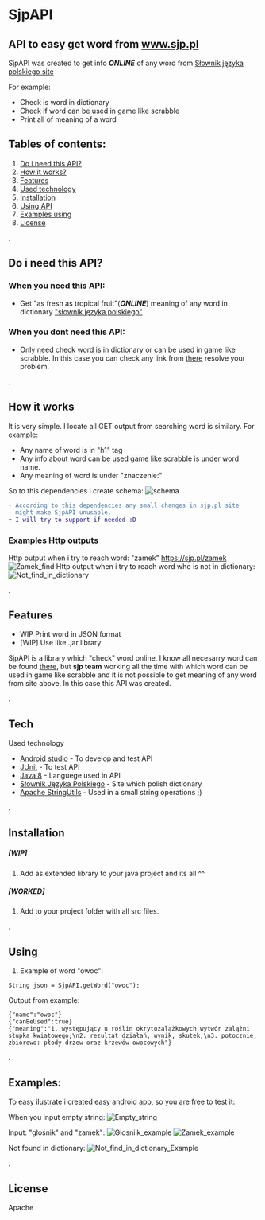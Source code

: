 # SjpAPI
## API to easy get word from www.sjp.pl 

SjpAPI was created to get info ***ONLINE*** of any word from [Słownik języka polskiego site](www.sjp.pl)

For example:
- Check is word in dictionary
- Check if word can be used in game like scrabble
- Print all of meaning of a word
 
## Tables of contents:
1. [ Do i need this API? ](#need)
2. [ How it works? ](#how)
3. [ Features ](#fea)
4. [Used technology](#tech)
5. [ Installation ](#instal)
6. [ Using API ](#using)
7. [ Examples using ](#examples)
8. [ License ](#lic)

<a name="need">.</a>
## Do i need this API?

### When you need this API:
- Get "as fresh as tropical fruit"(***ONLINE***) meaning of any word in dictionary ["słownik języka polskiego"](https://www.sjp.pl) 

### When you dont need this API:
- Only need check word is in dictionary or can be used in game like scrabble.
In this case you can check any link from [there](https://sjp.pl/slownik/po.phtml)
resolve your problem.

<a name="how">.</a>
## How it works
It is very simple. I locate all GET output from searching word is similary. For example:
- Any name of word is in "h1" tag
- Any info about word can be used game like scrabble is under word name.
- Any meaning of word is under "znaczenie:"

So to this dependencies i create schema:
![schema](https://github.com/GHRik/SjpAPI/blob/main/schema/block_schema.PNG?raw=true)

```diff
- According to this dependencies any small changes in sjp.pl site
- might make SjpAPI unusable.
+ I will try to support if needed :D
```

### Examples Http outputs

Http output when i try to reach word: "zamek" https://sjp.pl/zamek
![Zamek_find](https://github.com/GHRik/SjpAPI/blob/main/examplesInCurl/curlZamekExample.PNG?raw=true)
Http output when i try to reach word who is not in dictionary:
![Not_find_in_dictionary](https://github.com/GHRik/SjpAPI/blob/main/examplesInCurl/curlNotDetectedExample.PNG?raw=true)


<a name="fea">.</a>
## Features

- WIP Print word in JSON format
- [WIP] Use like .jar library

SjpAPI is a library which "check" word online. 
I know all necesarry word can be found [there](https://sjp.pl/slownik/po.phtml),
but **sjp team** working all the time with which word can be used in game like scrabble and
it is not possible to get meaning of any word from site above.
In this case this API was created.

<a name="tech">.</a>
## Tech

Used technology 

- [Android studio](https://developer.android.com/studio) - To develop and test API
- [JUnit](https://junit.org/junit5/) - To test API
- [Java 8](https://java.com/pl/download/help/java8.html) - Languege used in API
- [Słownik Języka Polskiego](https://sjp.pl) - Site which polish dictionary
- [Apache StringUtils](http://commons.apache.org/proper/commons-lang/apidocs/org/apache/commons/lang3/StringUtils.html) - Used in a small string operations ;)  

<a name="instal">.</a>
## Installation

##### [WIP]
 1. Add as extended library to your java project and its all ^^

##### [WORKED]
1. Add to your project folder with all src files.

<a name="using">.</a>
## Using
1. Example of word "owoc":
```
String json = SjpAPI.getWord("owoc");
```

Output from example:
```
{"name":"owoc"}
{"canBeUsed":true}
{"meaning":"1. występujący u roślin okrytozalążkowych wytwór zalążni słupka kwiatowego;\n2. rezultat działań, wynik, skutek;\n3. potocznie, zbiorowo: płody drzew oraz krzewów owocowych"}
```

<a name="examples">.</a>
## Examples:
To easy ilustrate i created easy [android app](https://github.com/GHRik/SjpAPI/blob/main/examplesCode/MainActivity.java), so you are free to test it:

When you input empty string:
![Empty_string](https://github.com/GHRik/SjpAPI/blob/main/examplesCode/EmptyStringExample.PNG?raw=true)

Input: "głośnik" and "zamek":
![Glosniik_example](https://github.com/GHRik/SjpAPI/blob/main/examplesCode/GlosnikiExample.PNG?raw=true) ![Zamek_example](https://github.com/GHRik/SjpAPI/blob/main/examplesCode/ZamekExample.PNG?raw=true)

Not found in dictionary:
![Not_find_in_dictionary_Example](https://github.com/GHRik/SjpAPI/blob/main/examplesCode/NotFoundInDictionaryExample.PNG?raw=true)


<a name="lic">.</a>
## License
Apache 
